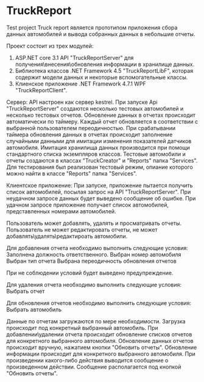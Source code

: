 # TruckReport
Test project 
Truck report является прототипом приложения сбора данных автомобилей и вывода собранных данных в небольшие отчеты.

Проект состоит из трех модулей:
1. ASP.NET core 3.1 API "TruckReportServer" для получения\внесения\обновления информации в хранилище данных.
2. Библиотека классов .NET Framework 4.5 "TruckReportLibF", которая содержит модели данных и некоторые вспомогательные классы.
3. Клиенское приложение .NET Framework 4.7.1 WPF "TruckReportClient".

Сервер:
API настроен как сервер kestrel.
При запуске Api "TruckReportServer" создаются несколько тестовых автомобилей и несколько тестовых отчетов.
Обновление данных в отчетах происходит автоматически по таймеру.
Каждый отчет обновляется в соответствии с выбранной пользователем переодичностью.
При срабатывании таймера обновления данных в отчетах происходит заполнение случайными данными для имитации изменения показателей датчиков автомобиля.
Имитация хранилища данных производится при помощи стандартного списка экземпляров классов.
Тестовые автомобили и отчеты создаются в классах "TruckCreator" и "Reports" папка "Services".
Для тестирования был реализован тестовый режим, опиание которого можно найти в классе "Reports" папка "Services".

Клиентское приложение:
При запуске, приложение пытается получить список автомобилей, посылая запрос на API "TruckReportServer". 
При неудачном запросе данных будет выведено сообщение об ошибке.
При удачном запросе приложение получает список автомобилей, представленных номерами автомобилей. 

Пользователь может добавлять, удалять и просматривать отчеты. Пользователь не может редактировать отчеты, не может добавлять\удалять\редактироать автомобили.

Для добавления отчета необходимо выполнить следующие условия:
  Заполнена должность ответственного.
  Выбран номер автомобиля
  Выбран тип отчета
  Выбрана переодичность обновления отчетов
  
При не соблюдении условий будет выведено предупреждение.

Для удаления отчета необходимо выполнить следующие условия:
  Выбрать отчет
  
Для обновления отчетов необходимо выполнить следующие условия:
  Выбрать автомобиль

Данные по отчетам загружаются по мере необходимости. Загрузка происходит под конкретный выбранный автомобиль.
При добавлении\удалении отчета происходит обновление списков отчетов для конкретного выбранного автомобиля.
Обновление данных отчетов происходит вручную, нажатием кнопки "Обновить отчеты". Обновление информации происходит для конкретного выбранного автомобиля.
При произведении какого-либо действия выводится сообщение о произведенном действии. Сообщение располагается под кнопкой "Обновить отчеты".
